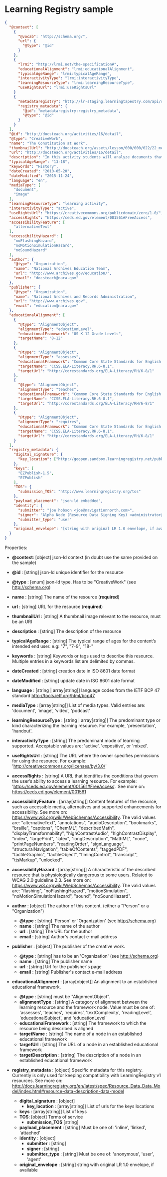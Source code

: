 # Learning Registry sample

```json
{
  "@context": [
    {
      "@vocab": "http://schema.org/",
      "url": {
        "@type": "@id"
      }
    },
    {
      "lrmi": "http://lrmi.net/the-specification#",
      "educationalAlignment": "lrmi:educationalAlignment",
      "typicalAgeRange": "lrmi:typicalAgeRange",
      "interactivityType": "lrmi:interactivityType",
      "learningResourceType": "lrmi:learningResourceType",
      "useRightsUrl": "lrmi:useRightsUrl"
    }
    {
      "metadataregistry": "http://lr-staging.learningtapestry.com/api/schemas/learning_registry#",
      "registry_metadata": {
        "@id": "metadataregistry:registry_metadata",
        "@type": "@id"
      }
    }
  ],
  "@id": "http://docsteach.org/activities/16/detail",
  "@type": "CreativeWork",
  "name": "The Constitution at Work",
  "thumbnailUrl": "http://docsteach.org/assets/lesson/000/000/022/22_medium.jpg",
  "url": "http://docsteach.org/activities/16/detail",
  "description": "In this activity students will analyze documents that span the course of American history to determine their connection to the U.S. Constitution. Students will then make connections between the documents they have examined and the big ideas found within the Constitution.",
  "typicalAgeRange": "13-18",
  "keywords": "History",
  "dateCreated": "2010-05-20",
  "dateModified": "2015-11-24",
  "language": "en",
  "mediaType": [
    "document",
    "image"
  ],
  "learningResourceType": "learning activity",
  "interactivityType": "active",
  "useRightsUrl": "https://creativecommons.org/publicdomain/zero/1.0/",
  "accessRights": "https://ceds.ed.gov/element/001561#FreeAccess",
  "accessibilityFeature": [
    "alternativeText"
  ],
  "accessibilityHazard": [
    "noFlashingHazard",
    "noMotionSimulationHazard",
    "noSoundHazard"
  ],
  "author": {
    "@type": "Organization",
    "name": "National Archives Education Team",
    "url": "http://www.archives.gov/education/",
    "email": "docsteach@nara.gov"
  },
  "publisher": {
    "@type": "Organization",
    "name": "National Archives and Records Administration",
    "url": "http://www.archives.gov",
    "email": "education@nara.gov"
  },
  "educationalAlignment": [
    {
      "@type": "AlignmentObject",
      "alignmentType": "educationLevel",
      "educationalFramework": "US K-12 Grade Levels",
      "targetName": "8-12"
    },
    {
      "@type": "AlignmentObject",
      "alignmentType": "assesses",
      "educationalFramework": "Common Core State Standards for English Language Arts",
      "targetName": "CCSS.ELA-Literacy.RH.6-8.1",
      "targetUrl": "http://corestandards.org/ELA-Literacy/RH/6-8/1"
    },
    {
      "@type": "AlignmentObject",
      "alignmentType": "teaches",
      "educationalFramework": "Common Core State Standards for English Language Arts",
      "targetName": "CCSS.ELA-Literacy.RH.6-8.1",
      "targetUrl": "http://corestandards.org/ELA-Literacy/RH/6-8/1"
    },
    {
      "@type": "AlignmentObject",
      "alignmentType": "requires",
      "educationalFramework": "Common Core State Standards for English Language Arts",
      "targetName": "CCSS.ELA-Literacy.RH.6-8.1",
      "targetUrl": "http://corestandards.org/ELA-Literacy/RH/6-8/1"
    }
  ],
  "registry_metadata": {
    "digital_signature": {
      "key_location": ["http://goopen.sandbox.learningregistry.net/pubkey"]
    },
    "keys": [
      "EZPublish-1.5",
      "EZPublish"
    ],
    "TOS": {
      "submission_TOS": "http://www.learningregistry.org/tos"
    },
    "payload_placement": "json-ld embedded",
    "identity": {
      "submitter": "joe hobson <joe@navigationnorth.com>",
      "signer": "Alpha Node (Resource Data Signing Key) <administrator@learningregistry.org>",
      "submitter_type": "user"
    },
    "original_envelope": "[string with original LR 1.0 envelope, if available]"
  }
}
```

Properties:

- **@context**: [object] json-ld context (in doubt use the same provided on the sample)

- **@id** : [string] json-ld unique identifier for the resource

- **@type** : [enum] json-ld type. Has to be "CreativeWork" (see http://schema.org)

- **name** : [string] The name of the resource (**required**)

- **url** : [string] URL for the resource (**required**)

- **thumbnailUrl** : [string] A thumbnail image relevant to the resource, must be an URI

- **description** : [string] The description of the resource

- **typicalAgeRange** : [string] The typical range of ages for the content’s intended end user. e.g: "7", "7-9", "18-"

- **keywords** : [string] Keywords or tags used to describe this resource. Multiple entries in a keywords list are delimited by commas.

- **dateCreated** : [string] creation date in ISO 8601 date format

- **dateModified** : [string] update date in ISO 8601 date format

- **language** : [string | array[string]] language codes from the IETF BCP 47 standard http://tools.ietf.org/html/bcp47

- **mediaType** : [array[string]] List of media types. Valid entries are: 'document', 'image', 'video', 'podcast'

- **learningResourceType** : [string | array[string]] The predominant type or kind characterizing the learning resource. For example, 'presentation', 'handout'.

- **interactivityType** : [string] The predominant mode of learning supported. Acceptable values are:  'active', 'expositive', or 'mixed'.

- **useRightsUrl** : [string] The URL where the owner specifies permissions for using the resource. For example: 'http://creativecommons.org/licenses/by/3.0/'

- **accessRights** : [string] A URL that identifies the conditions that govern the user’s ability to access a learning resource. For example: 'https://ceds.ed.gov/element/001561#FreeAccess'. See more on: https://ceds.ed.gov/element/001561

- **accessibilityFeature** : [array[string]] Content features of the resource, such as accessible media, alternatives and supported enhancements for accessibility. See more on: https://www.w3.org/wiki/WebSchemas/Accessibility. The valid values are: "alternativeText", "annotations", "audioDescription", "bookmarks", "braille", "captions", "ChemML", "describedMath", "displayTransformability", "highContrastAudio", "highContrastDisplay", "index", "largePrint", "latex", "longDescription", "MathML", "none", "printPageNumbers", "readingOrder", "signLanguage", "structuralNavigation", "tableOfContents", "taggedPDF", "tactileGraphic", "tactileObject", "timingControl", "transcript", "ttsMarkup", "unlocked".

- **accessibilityHazard** : [array[string]] A characteristic of the described resource that is physiologically dangerous to some users. Related to WCAG 2.0 guideline 2.3. See more on: https://www.w3.org/wiki/WebSchemas/Accessibility. The valid values are: "flashing", "noFlashingHazard", "motionSimulation", "noMotionSimulationHazard", "sound", "noSoundHazard".

- **author** : [object] The author of this content. (either a "Person" or a "Organization")
    - **@type** : [string] 'Person' or 'Organization' (see http://schema.org)
    - **name** : [string] The name of the author
    - **url** : [string] The URL for the author
    - **email** : [string] Author's contact e-mail address

- **publisher** : [object] The publisher of the creative work.
    - **@type** : [string] has to be an 'Organization' (see http://schema.org)
    - **name** : [string] The publisher name
    - **url** : [string] Url for the publisher's page
    - **email** : [string] Publisher's contact e-mail address

- **educationalAlignment** : [array[object]] An alignment to an established educational framework.
    - **@type** : [string] must be "AlignmentObject".
    - **alignmentType** : [string] A category of alignment between the learning resource and the framework node. Value must be one of: 'assesses', 'teaches', 'requires', 'textComplexity', 'readingLevel', 'educationalSubject', and 'educationLevel'
    - **educationalFramework** : [string] The framework to which the resource being described is aligned
    - **targetName** : [string] The name of a node in an established educational framework
    - **targetUrl** : [string] The URL of a node in an established educational framework
    - **targetDescription** : [string] The description of a node in an established educational framework

- **registry_metadata** : [object] Specific metadata for this registry. Currently is only used for keeping compatibility with LearningRegistry v1 resources. See more on: http://docs.learningregistry.org/en/latest/spec/Resource_Data_Data_Model/index.html#resource-data-description-data-model
    - **digital_signature** : [object]
        - **key_location** : [array[string]] List of urls for the keys locations
    - **keys** : [array[string]] List of keys
    - **TOS**: [object] Terms of service
        - **submission_TOS** [string]
    - **payload_placement** : [string] Must be one of: 'inline',  'linked', 'attached'
    - **identity** : [object]
        - **submitter** : [string]
        - **signer** : [string]
        - **submitter_type** : [string] Must be one of: 'anonymous', 'user', 'agent'
    - **original_envelope** : [string] string with original LR 1.0 envelope, if available
